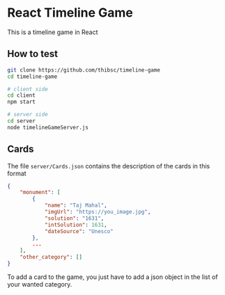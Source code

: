 # React Timeline Game

This is a timeline game in React

## How to test

```sh
git clone https://github.com/thibsc/timeline-game
cd timeline-game

# client side
cd client
npm start

# server side
cd server
node timelineGameServer.js
```

## Cards

The file `server/Cards.json` contains the description of the cards in this format

```json
{
    "monument": [
        {
            "name": "Taj Mahal",
            "imgUrl": "https://you_image.jpg",
            "solution": "1631",
            "intSolution": 1631,
            "dateSource": "Unesco"
        },
        ...
    ],
    "other_category": []
}
```
To add a card to the game, you just have to add a json object in the list of your wanted category.

